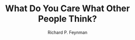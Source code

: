 ---
title: "What Do You Care What Other People Think?"
subtitle: ""
description: ""
layout: book
author: Richard P. Feynman
started: 2016-04-17
read: 2016-04-17
status: read
rating: 5
color: 
cover: 
pages: 256
link: 
---